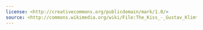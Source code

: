 ```yaml
---
license: <http://creativecommons.org/publicdomain/mark/1.0/>
source: <http://commons.wikimedia.org/wiki/File:The_Kiss_-_Gustav_Klimt_-_Google_Cultural_Institute.jpg>
---
```

